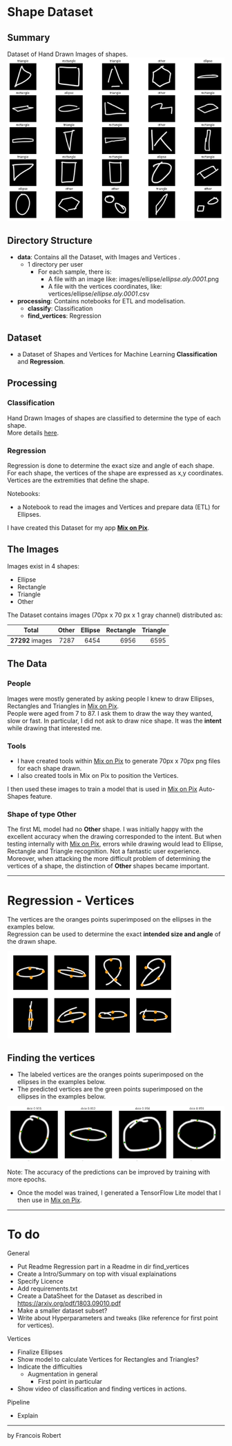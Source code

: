 # Shape Dataset

## Summary
Dataset of Hand Drawn Images of shapes. 
![examples](readme_images/train_images.png)

## Directory Structure
- **data**: Contains all the Dataset, with Images and Vertices .
  - 1 directory per user
    - For each sample, there is:
      - A file with an image like: images/ellipse/*ellipse.aly.0001*.png
      - A file with the vertices coordinates, like: vertices/ellipse/*ellipse.aly.0001*.csv
- **processing**: Contains notebooks for ETL and modelisation.
  - **classify**: Classification
  - **find_vertices**: Regression

## Dataset
- a Dataset of Shapes and Vertices for Machine Learning **Classification** and **Regression**.  

## Processing
### Classification
Hand Drawn Images of shapes are classified to determine the type of each shape.   
More details [here](processing/classify/README.md).
### Regression  
Regression is done to determine the exact size and angle of each shape.   
For each shape, the vertices of the shape are expressed as x,y coordinates.  
Vertices are the extremities that define the shape.

Notebooks:
  - a Notebook to read the images and Vertices and prepare data (ETL) for Ellipses.

I have created this Dataset for my app **[Mix on Pix](https://apps.apple.com/us/app/mix-on-pix-text-on-photos/id633281586)**.

## The Images 
Images exist in 4 shapes:
- Ellipse
- Rectangle
- Triangle
- Other

The Dataset contains images (70px x 70 px x 1 gray channel) distributed as:

| Total | Other | Ellipse |  Rectangle | Triangle |
| :---------------:|---------------:|---------------:|---------------:|---------------: |
| **27292** images  |  7287  | 6454 |  6956  | 6595 |
  

## The Data
### People
Images were mostly generated by asking people I knew to draw Ellipses, Rectangles and Triangles in [Mix on Pix](https://apps.apple.com/us/app/mix-on-pix-text-on-photos/id633281586).  
People were aged from 7 to 87. I ask them to draw the way they wanted, slow or fast. In particular, I did not ask to draw nice shape. It was the **intent** while drawing that interested me.
### Tools
- I have created tools within [Mix on Pix](https://apps.apple.com/us/app/mix-on-pix-text-on-photos/id633281586) to generate 70px x 70px png files for each shape drawn.  
- I also created tools in Mix on Pix to position the Vertices.

I then used these images to train a model that is used in [Mix on Pix](https://apps.apple.com/us/app/mix-on-pix-text-on-photos/id633281586) Auto-Shapes feature.
### Shape of type Other
The first ML model had no **Other** shape. I was initially happy with the excellent accuracy when the drawing corresponded to the intent. But when testing internally with [Mix on Pix](https://apps.apple.com/us/app/mix-on-pix-text-on-photos/id633281586), errors while drawing would lead to Ellipse, Rectangle and Triangle recognition. Not a fantastic user experience.    
Moreover, when attacking the more difficult problem of determining the vertices of a shape, the distinction of **Other** shapes became important.

---
# Regression - Vertices
The vertices are the oranges points superimposed on the ellipses in the examples below.   
Regression can be used to determine the exact **intended size and angle** of the drawn shape.

![examples](readme_images/vertices_ell.png)
## Finding the vertices
- The labeled vertices are the oranges points superimposed on the ellipses in the examples below. 
- The predicted vertices are the green points superimposed on the ellipses in the examples below.

![examples](readme_images/predictions_ell.png)

Note: The accuracy of the predictions can be improved by training with more epochs.
- Once the model was trained, I generated a TensorFlow Lite model that I then use in [Mix on Pix](https://apps.apple.com/us/app/mix-on-pix-text-on-photos/id633281586).

---
# To do
General
- Put Readme Regression part in a Readme in dir find_vertices
- Create a Intro/Summary on top with visual explainations
- Specify Licence
- Add requirements.txt
- Create a DataSheet for the Dataset as described in https://arxiv.org/pdf/1803.09010.pdf  
- Make a smaller dataset subset?
- Write about Hyperparameters and tweaks (like reference for first point for vertices).

Vertices
- Finalize Ellipses
- Show model to calculate Vertices for Rectangles and Triangles?
- Indicate the difficulties
  - Augmentation in general
    - First point in particular
- Show video of classification and finding vertices in actions.    

Pipeline
- Explain

---
by Francois Robert 

